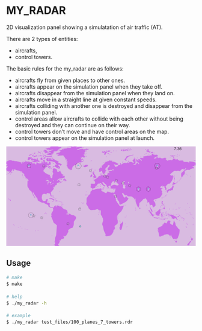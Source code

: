 # MY_RADAR

2D visualization panel showing a simulatation of air traffic (AT).

There are 2 types of entities:
- aircrafts,
- control towers.

The basic rules for the my_radar are as follows:
- aircrafts fly from given places to other ones.
- aircrafts appear on the simulation panel when they take off.
- aircrafts disappear from the simulation panel when they land on.
- aircrafts move in a straight line at given constant speeds.
- aircrafts colliding with another one is destroyed and disappear from the simulation panel.
- control areas allow aircrafts to collide with each other without being destroyed and they can continue on their way.
- control towers don’t move and have control areas on the map.
- control towers appear on the simulation panel at launch.

![Screenshot](demo.png)

## Usage

```bash
# make
$ make

# help
$ ./my_radar -h

# example
$ ./my_radar test_files/100_planes_7_towers.rdr 
```
